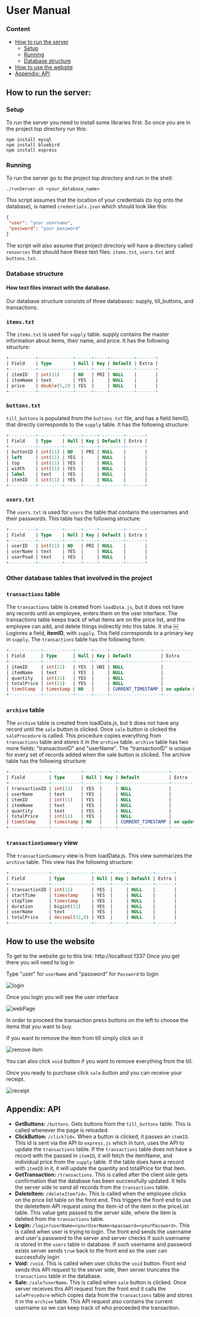 # User Manual

### Content
* [How to run the server](#run_server)
  * [Setup](#setup)
  * [Running](#running)
  * [Database structure](#db_struct)
* [How to use the website](#how_to_use)
* [Appendix: API](#api)

## How to run the server: <a id="run_server"></a>
### Setup <a id="set"></a>
To run the server you need to install some libraries first.
So once you are in the project top directory run this:

```
npm install mysql
npm install bluebird
npm install express
```

### Running <a id="running"></a>
To run the server go to the project top directory and run in the shell:
```
./runServer.sh <your_database_name>

```
 This script assumes that the location of your credentials (to log onto the database), is named `credentials.json` which should look like this:

 ``` json
 {
  "user": "your username",
  "password": "your password"
}
 ```

 The script will also assume that project directory will have a directory called `resources` that should have these text files: `items.txt`, `users.txt`  and `buttons.txt`.

### Database structure <a id="db_struct"></a>


  #### How text files interact with the database.
  Our database structure consists of three databases: supply, till_buttons, and transactions.
  ### `items.txt`

  The `items.txt` is used for `supply` table. supply contains the master information about items, their name, and price. It has the following structure:
``` SQL
+----------+-------------+------+-----+---------+-------+
| Field    | Type        | Null | Key | Default | Extra |
+----------+-------------+------+-----+---------+-------+
| itemID   | int(11)     | NO   | PRI | NULL    |       |
| itemName | text        | YES  |     | NULL    |       |
| price    | double(5,2) | YES  |     | NULL    |       |
+----------+-------------+------+-----+---------+-------+
```
### `buttons.txt`
`till_buttons` is populated from the `buttons.txt` file, and has a field itemID, that directly corresponds to the `supply` table. It has the following structure:  
``` SQL
+----------+---------+------+-----+---------+-------+
| Field    | Type    | Null | Key | Default | Extra |
+----------+---------+------+-----+---------+-------+
| buttonID | int(11) | NO   | PRI | NULL    |       |
| left     | int(11) | YES  |     | NULL    |       |
| top      | int(11) | YES  |     | NULL    |       |
| width    | int(11) | YES  |     | NULL    |       |
| label    | text    | YES  |     | NULL    |       |
| itemID   | int(11) | YES  |     | NULL    |       |
+----------+---------+------+-----+---------+-------+
```

### `users.txt`
  The `users.txt` is used for `users` the table that contains the usernames and their passwords. This table has the following structure:
``` SQL
+----------+---------+------+-----+---------+-------+
| Field    | Type    | Null | Key | Default | Extra |
+----------+---------+------+-----+---------+-------+
| userID   | int(11) | NO   | PRI | NULL    |       |
| userName | text    | YES  |     | NULL    |       |
| userPswd | text    | YES  |     | NULL    |       |
+----------+---------+------+-----+---------+-------+
```
### Other database tables that involved in the project
### `transactions` table
The `transactions` table is created from `loadData.js`, but it does not have any records until an employee, enters them on the user interface. The transactions table keeps track of what items are on the price list, and the employee can add, and delete things indirectly into this table. It sha
￼Loginres a field, **itemID**, with `supply`. This field corresponds to a primary key in `supply`. The `transactions` table has the following form:  

``` SQL
+------------+-----------+------+-----+-------------------+-----------------------------+
| Field      | Type      | Null | Key | Default           | Extra                       |
+------------+-----------+------+-----+-------------------+-----------------------------+
| itemID     | int(11)   | YES  | UNI | NULL              |                             |
| itemName   | text      | YES  |     | NULL              |                             |
| quantity   | int(11)   | YES  |     | NULL              |                             |
| totalPrice | int(11)   | YES  |     | NULL              |                             |
| timeStamp  | timestamp | NO   |     | CURRENT_TIMESTAMP | on update CURRENT_TIMESTAMP |
+------------+-----------+------+-----+-------------------+-----------------------------+
```

### `archive` table
The `archive` table is created from loadData.js, but it does not have any record until the `sale` button is clicked. Once `sale` button is clicked the `saleProcedure` is called. This procedure copies everything from `transactions` table and stores it in the `archive` table. `archive` table has two more fields: "transactionID" and "userName". The "transactionID" is unique for every set of records added when the sale button is clicked. The archive table has the following structure:
``` SQL
+---------------+-----------+------+-----+-------------------+-----------------------------+
| Field         | Type      | Null | Key | Default           | Extra                       |
+---------------+-----------+------+-----+-------------------+-----------------------------+
| transactionID | int(11)   | YES  |     | NULL              |                             |
| userName      | text      | YES  |     | NULL              |                             |
| itemID        | int(11)   | YES  |     | NULL              |                             |
| itemName      | text      | YES  |     | NULL              |                             |
| quantity      | text      | YES  |     | NULL              |                             |
| totalPrice    | int(11)   | YES  |     | NULL              |                             |
| timeStamp     | timestamp | NO   |     | CURRENT_TIMESTAMP | on update CURRENT_TIMESTAMP |
+---------------+-----------+------+-----+-------------------+-----------------------------+
```

### `transactionSummary` view
The `transactionSummary` view is from loadData.js. This view summarizes the `archive` table. This view has the following structure:

``` SQL
+---------------+---------------+------+-----+---------+-------+
| Field         | Type          | Null | Key | Default | Extra |
+---------------+---------------+------+-----+---------+-------+
| transactionID | int(11)       | YES  |     | NULL    |       |
| startTime     | timestamp     | YES  |     | NULL    |       |
| stopTime      | timestamp     | YES  |     | NULL    |       |
| duration      | bigint(21)    | YES  |     | NULL    |       |
| userName      | text          | YES  |     | NULL    |       |
| totalPrice    | decimal(32,0) | YES  |     | NULL    |       |
+---------------+---------------+------+-----+---------+-------+
```


## How to use the website <a id="how_to_use"></a>
To get to the website go to this link: http://localhost:1337
Once you get there you will need to log in

Type "user" for `userName` and "password" for `Password` to login

![login](img/loginManual.png)

Once you login you will see the user interface

![webPage](img/webpageManual.png)

In order to proceed the transaction press buttons on the left to choose the items that you want to buy.

If you want to remove the item from till simply click on it

![remove item](img/removeItemManual.png)

You can also click `void` button if you want to remove everything from the till.

Once you ready to purchase click `sale` button and you can receive your receipt.

![receipt](img/receiptManual.png)

## Appendix: API <a id="api"></a>

* **GetButtons:** `/buttons`. Gets buttons from the `till_buttons` table. This is called whenever the page is reloaded.
* **ClickButton:** `/click?id=`. When a button is clicked, it passes an `itemID`. This id is sent via the API to `express.js` which in turn, uses the API to update the `transactions` table. If the `transactions` table does not have a record with the passed in `itemID`, it will fetch the itemName, and individual price from the `supply` table. If the table does have a record with `itemID` in it, it will update the quantity and totalPrice for that item.  
* **GetTransaction:** `/transactions`. This is called after the client side gets confirmation that the database has been successfully updated. It tells the server side to send all records from the `transactions` table.  
* **DeleteItem:** `/deleteItem?id=`. This is called when the employee clicks on the price list table on the front end. This triggers the front end to use the deleteItem API request using the item-id of the item in the priceList table. This value gets passed to the server side, where the item is deleted from the `transactions` table.
* **Login:** `/login?userName=<yourUserName>&password=<yourPassword>`. This is called when user is trying to login. The front end sends the username and user's password to the server and server checks if such username is stored in the `users` table in database. If such username and password exists server sends `true` back to the front end so the user can successfully login
* **Void:** `/void`. This is called when user clicks the `void` button. Front end sends this API request to the server side, then server truncates the `transactions` table in the database.
* **Sale:** `/sale?userName`. This is called when `sale` button is clicked. Once server receives this API request from the front end it calls the `saleProcedure` which copies data from the `transactions` table and stores it in the `archive` table. This API request also contains the current username so we can keep track of who proceeded the transaction.  
